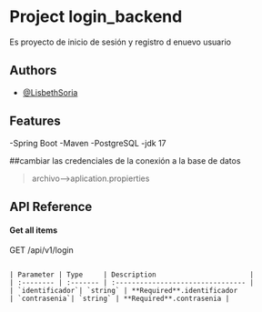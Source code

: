 
# Project login_backend

Es proyecto de inicio de sesión y registro d enuevo usuario




## Authors

- [@LisbethSoria](https://github.com/lsoriagrefa/login_backend.git)


## Features

-Spring Boot
-Maven
-PostgreSQL
-jdk 17

##cambiar las credenciales de la conexión a la base de datos
>archivo-->aplication.propierties
## API Reference

#### Get all items

  GET /api/v1/login
```

| Parameter | Type     | Description                       |
| :-------- | :------- | :-------------------------------- |
| `identificador`| `string` | **Required**.identificador
| `contrasenia`| `string` | **Required**.contrasenia |

